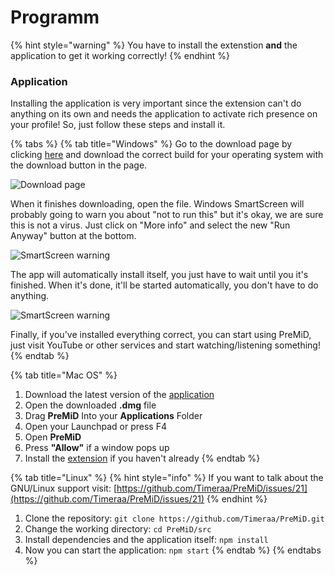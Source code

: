 # Programm

{% hint style="warning" %}
 You have to install the extenstion **and** the application to get it working correctly!
{% endhint %}

### Application

Installing the application is very important since the extension can't do anything on its own and needs the application to activate rich presence on your profile! So, just follow these steps and install it.

{% tabs %}
{% tab title="Windows" %}
Go to the download page by clicking [here](https://premid.app/downloads) and download the correct build for your operating system with the download button in the page.

![Download page](https://camo.githubusercontent.com/db35e8b9473dadc5e2712cf74c2e3f4a11be0bcc/68747470733a2f2f626c6f627363646e2e676974626f6f6b2e636f6d2f76302f622f676974626f6f6b2d32383432372e61707073706f742e636f6d2f6f2f6173736574732532462d4c4e4c736b56596d346a5670684d44597474502532462d4c576c64585868695f654e66454e67304a43612532462d4c576c64636e324b43526f6e6e4a784c4f6442253246766976616c64695f323031392d30312d32315f32312d32312d35322e706e673f616c743d6d6564696126746f6b656e3d38326134393435622d336431632d346366642d626239362d373732346262386432313331)

When it finishes downloading, open the file. Windows SmartScreen will probably going to warn you about "not to run this" but it's okay, we are sure this is not a virus. Just click on "More info" and select the new "Run Anyway" button at the bottom.

![SmartScreen warning](https://camo.githubusercontent.com/686b1d78d5232ed8a13cfd484ef59bccc83a2e02/68747470733a2f2f626c6f627363646e2e676974626f6f6b2e636f6d2f76302f622f676974626f6f6b2d32383432372e61707073706f742e636f6d2f6f2f6173736574732532462d4c4e4c736b56596d346a5670684d44597474502532462d4c576c4d6b586f626b504b34517344414733622532462d4c576c576d5179764f6e523138704246564e71253246323031392d30312d32315f32302d34382d31342e706e673f616c743d6d6564696126746f6b656e3d34313331353933322d383733392d346539662d393835642d663364633066383836386361)

The app will automatically install itself, you just have to wait until you it's finished. When it's done, it'll be started automatically, you don't have to do anything.

![SmartScreen warning](https://camo.githubusercontent.com/abe646c205b9fef9f6dd07409d2bccc2fe985828/68747470733a2f2f7468652d706572736f6e2d756e6465722d746869732d6d6573736167652e69732d696e736964652e6d652f4e68486a353349642e706e67)

Finally, if you've installed everything correct, you can start using PreMiD, just visit YouTube or other services and start watching/listening something!
{% endtab %}

{% tab title="Mac OS" %}
1. Download the latest version of the [application](https://github.com/Timeraa/YT-Presence/releases/latest)
2. Open the downloaded **.dmg** file
3. Drag **PreMiD** Into your **Applications** Folder
4. Open your Launchpad or press F4
5. Open **PreMiD**
6. Press **"Allow"** if a window pops up
7. Install the [extension](https://github.com/PreMiD/PreMiD/wiki/Installation#extension) if you haven't already
{% endtab %}

{% tab title="Linux" %}
{% hint style="info" %}
If you want to talk about the GNU/Linux support visit: [https://github.com/Timeraa/PreMiD/issues/21](https://github.com/Timeraa/PreMiD/issues/21)
{% endhint %}

1. Clone the repository: `git clone https://github.com/Timeraa/PreMiD.git`
2. Change the working directory: `cd PreMiD/src`
3. Install dependencies and the application itself: `npm install`
4. Now you can start the application: `npm start`
{% endtab %}
{% endtabs %}

